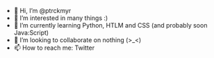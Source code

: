 - 👋 Hi, I’m @ptrckmyr
- 👀 I’m interested in many things :)
- 🌱 I’m currently learning Python, HTLM and CSS (and probably soon Java:Script)
- 💞️ I’m looking to collaborate on nothing (>_<)
- 📫 How to reach me: Twitter

<!---
ptrckmyr/ptrckmyr is a ✨ special ✨ repository because its `README.md` (this file) appears on your GitHub profile.
You can click the Preview link to take a look at your changes.
--->
